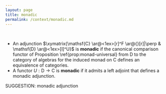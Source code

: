 ```yaml
---
layout: page
title: monadic
permalink: /context/monadic.md
---
```

 $\quad$
-  An adjunction $\xymatrix{\mathsf{C} \ar@<1ex>[r]^F \ar@{}[r]|\perp & \mathsf{D} \ar@<1ex>[l]^U}$ is **monadic** if the canonical comparison functor of Proposition \ref{prop:monad-universal} from $\mathsf{D}$ to the category of algebras for the induced monad on $\mathsf{C}$ defines an equivalence of categories.
-  A functor $U : \mathsf{D} \to \mathsf{C}$ is **monadic** if it admits a left adjoint that defines a monadic adjunction.



SUGGESTION: monadic adjunction